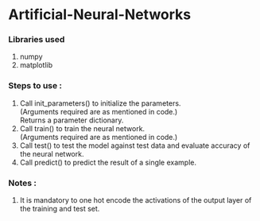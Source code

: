 # Artificial-Neural-Networks
<h3>Libraries used</h3>
<ol>
  <li>numpy</li>
  <li>matplotlib</li>
</ol>
<H3>Steps to use : </h3>
<ol>
  <li>Call init_parameters() to initialize the parameters.<br>(Arguments required are as mentioned in code.)<br>Returns a parameter dictionary.</li>
  <li>Call train() to train the neural network.<br>(Arguments required are as mentioned in code.)</li>
  <li>Call test() to test the model against test data and evaluate accuracy of the neural network.</li>
  <li>Call predict() to predict the result of a single example.</li>
</ol>
<H3>Notes : </h3>
<ol>
  <li>It is mandatory to one hot encode the activations of the output layer of the training and test set.</li>
</ol>

